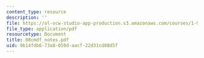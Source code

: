 ```yaml
---
content_type: resource
description: ''
file: https://ol-ocw-studio-app-production.s3.amazonaws.com/courses/1-978-from-nano-to-macro-introduction-to-atomistic-modeling-techniques-january-iap-2007/9b14fdb673a8059daacf22d31cd08d5f_08cmdf_notes.pdf
file_type: application/pdf
resourcetype: Document
title: 08cmdf_notes.pdf
uid: 9b14fdb6-73a8-059d-aacf-22d31cd08d5f
---
```


